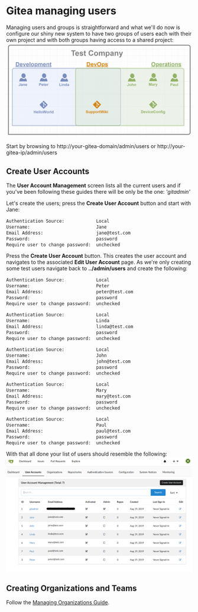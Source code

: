 # Gitea managing users

Managing users and groups is straightforward and what we'll do now is
configure our shiny new system to have two groups of users each with their own
project and with both groups having access to a shared project:
![](screenshots/0202-UserGroupProjectMap-v02.png?raw=true)

Start by browsing to
http://your-gitea-domain/admin/users or http://your-gitea-ip/admin/users

## Create User Accounts
The **User Account Management** screen lists all the current users and if you've
been following these guides there will be only be the one: *'gitadmin'*

Let's create the users; press the **Create User Account** button and
start with Jane:

```
Authentication Source:            Local
Username:                         Jane
Email Address:                    jane@test.com
Password:                         password
Require user to change password:  unchecked                  
```

Press the **Create User Account** button. This creates the user account and
navigates to the associated **Edit User Account** page. As we're only creating
some test users navigate back to **../admin/users** and create
the following:

```
Authentication Source:            Local
Username:                         Peter
Email Address:                    peter@test.com
Password:                         password
Require user to change password:  unchecked                  
```

```
Authentication Source:            Local
Username:                         Linda
Email Address:                    linda@test.com
Password:                         password
Require user to change password:  unchecked                  
```

```
Authentication Source:            Local
Username:                         John
Email Address:                    john@test.com
Password:                         password
Require user to change password:  unchecked                  
```

```
Authentication Source:            Local
Username:                         Mary
Email Address:                    mary@test.com
Password:                         password
Require user to change password:  unchecked                  
```

```
Authentication Source:            Local
Username:                         Paul
Email Address:                    paul@test.com
Password:                         password
Require user to change password:  unchecked                  
```

With that all done your list of users should resemble the following:
![](screenshots/0201-UserAccounts-v04.png?raw=true)

## Creating Organizations and Teams
Follow the [Managing Organizations Guide](./03-ManagingOrganizations.md).
